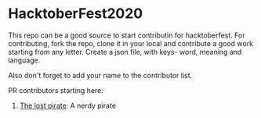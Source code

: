 # HacktoberFest2020

This repo can be a good source to start contributin for hacktoberfest. For contributing, fork the repo, clone it in your local and contribute a good work starting from any letter. 
Create a json file, with keys- word, meaning and  language.

Also don't forget to add your name to the contributor list.

PR contributors starting here:
1. [The lost pirate](thelostpirat3@gmail.com): A nerdy pirate
